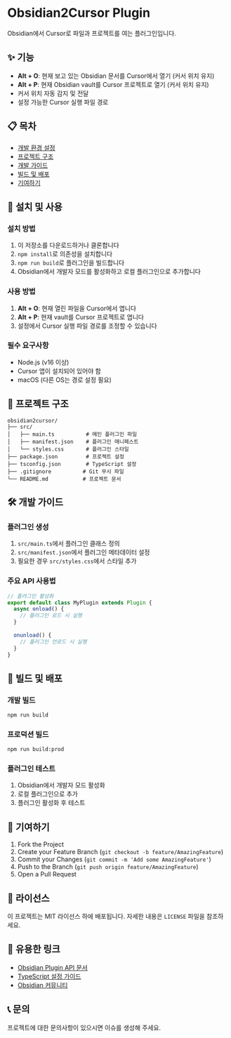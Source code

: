 # Obsidian2Cursor Plugin

Obsidian에서 Cursor로 파일과 프로젝트를 여는 플러그인입니다.

## ✨ 기능

- **Alt + O**: 현재 보고 있는 Obsidian 문서를 Cursor에서 열기 (커서 위치 유지)
- **Alt + P**: 현재 Obsidian vault를 Cursor 프로젝트로 열기 (커서 위치 유지)
- 커서 위치 자동 감지 및 전달
- 설정 가능한 Cursor 실행 파일 경로

## 📋 목차

- [개발 환경 설정](#개발-환경-설정)
- [프로젝트 구조](#프로젝트-구조)
- [개발 가이드](#개발-가이드)
- [빌드 및 배포](#빌드-및-배포)
- [기여하기](#기여하기)

## 🚀 설치 및 사용

### 설치 방법

1. 이 저장소를 다운로드하거나 클론합니다
2. `npm install`로 의존성을 설치합니다
3. `npm run build`로 플러그인을 빌드합니다
4. Obsidian에서 개발자 모드를 활성화하고 로컬 플러그인으로 추가합니다

### 사용 방법

1. **Alt + O**: 현재 열린 파일을 Cursor에서 엽니다
2. **Alt + P**: 현재 vault를 Cursor 프로젝트로 엽니다
3. 설정에서 Cursor 실행 파일 경로를 조정할 수 있습니다

### 필수 요구사항

- Node.js (v16 이상)
- Cursor 앱이 설치되어 있어야 함
- macOS (다른 OS는 경로 설정 필요)

## 📁 프로젝트 구조

```
obsidian2cursor/
├── src/
│   ├── main.ts          # 메인 플러그인 파일
│   ├── manifest.json    # 플러그인 매니페스트
│   └── styles.css       # 플러그인 스타일
├── package.json         # 프로젝트 설정
├── tsconfig.json        # TypeScript 설정
├── .gitignore          # Git 무시 파일
└── README.md           # 프로젝트 문서
```

## 🛠 개발 가이드

### 플러그인 생성

1. `src/main.ts`에서 플러그인 클래스 정의
2. `src/manifest.json`에서 플러그인 메타데이터 설정
3. 필요한 경우 `src/styles.css`에서 스타일 추가

### 주요 API 사용법

```typescript
// 플러그인 활성화
export default class MyPlugin extends Plugin {
  async onload() {
    // 플러그인 로드 시 실행
  }
  
  onunload() {
    // 플러그인 언로드 시 실행
  }
}
```

## 🔨 빌드 및 배포

### 개발 빌드

```bash
npm run build
```

### 프로덕션 빌드

```bash
npm run build:prod
```

### 플러그인 테스트

1. Obsidian에서 개발자 모드 활성화
2. 로컬 플러그인으로 추가
3. 플러그인 활성화 후 테스트

## 📝 기여하기

1. Fork the Project
2. Create your Feature Branch (`git checkout -b feature/AmazingFeature`)
3. Commit your Changes (`git commit -m 'Add some AmazingFeature'`)
4. Push to the Branch (`git push origin feature/AmazingFeature`)
5. Open a Pull Request

## 📄 라이선스

이 프로젝트는 MIT 라이선스 하에 배포됩니다. 자세한 내용은 `LICENSE` 파일을 참조하세요.

## 🔗 유용한 링크

- [Obsidian Plugin API 문서](https://docs.obsidian.md/Plugins/Getting+started/Build+a+plugin)
- [TypeScript 설정 가이드](https://www.typescriptlang.org/docs/)
- [Obsidian 커뮤니티](https://forum.obsidian.md/)

## 📞 문의

프로젝트에 대한 문의사항이 있으시면 이슈를 생성해 주세요.
